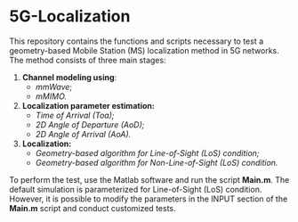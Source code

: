 # 5G-Localization

This repository contains the functions and scripts necessary to test a geometry-based Mobile Station (MS) localization method in 5G networks.
 The method consists of three main stages:
1. **Channel modeling using**:
   - _mmWave_;
   - _mMIMO._
3. **Localization parameter estimation:**
   - _Time of Arrival (Toa);_
   - _2D Angle of Departure (AoD);_
   - _2D Angle of Arrival (AoA)._
4. **Localization:**
   - _Geometry-based algorithm for Line-of-Sight (LoS) condition;_
   - _Geometry-based algorithm for Non-Line-of-Sight (LoS) condition._

To perform the test, use the Matlab software and run the script **Main.m**. The default simulation is parameterized for Line-of-Sight (LoS) condition. However, it is possible to modify the parameters in the INPUT section of the **Main.m** script and conduct customized tests.
